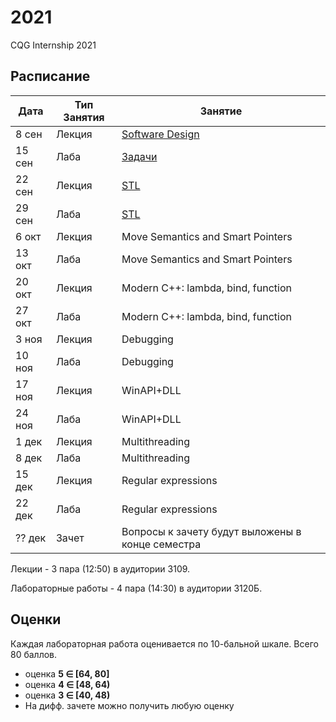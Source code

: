 # 2021
CQG Internship 2021

## Расписание

Дата | Тип Занятия | Занятие
-----|-------------|--------
8  сен | Лекция | [Software Design](<1. Software Design/Software_design.pdf>)
15 сен | Лаба   | [Задачи](<1. Software Design/Задачи.md>)
22 сен | Лекция | [STL](<2. STL/STL Summary (2021).pdf>)
29 сен | Лаба   | [STL](<2. STL/STL Task.md>)
6  окт | Лекция | Move Semantics and Smart Pointers
13 окт | Лаба   | Move Semantics and Smart Pointers
20 окт | Лекция | Modern C++: lambda, bind, function
27 окт | Лаба   | Modern C++: lambda, bind, function
3  ноя | Лекция | Debugging
10 ноя | Лаба   | Debugging
17 ноя | Лекция | WinAPI+DLL
24 ноя | Лаба   | WinAPI+DLL
1  дек | Лекция | Multithreading
8  дек | Лаба   | Multithreading
15 дек | Лекция | Regular expressions
22 дек | Лаба   | Regular expressions
?? дек | Зачет  | Вопросы к зачету будут выложены в конце семестра

Лекции - 3 пара (12:50) в аудитории 3109.

Лабораторные работы - 4 пара (14:30) в аудитории 3120Б.

## Оценки

Каждая лабораторная работа оценивается по 10-бальной шкале. Всего 80 баллов.

+ оценка <b>5 &Element; [64, 80]</b>
+ оценка <b>4 &Element; [48, 64)</b>
+ оценка <b>3 &Element; [40, 48)</b>
+ На дифф. зачете можно получить любую оценку
